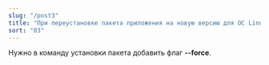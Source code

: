 ```yaml
---
slug: "/post3"
title: "При переустановке пакета приложения на новую версию для ОС Linux возникает конфликт"
sort: "03"
---
```


Нужно в команду установки пакета добавить флаг **--force**.
